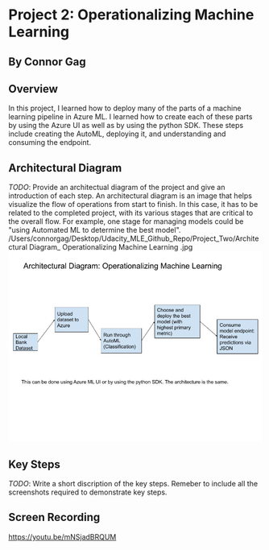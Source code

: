 # Project 2: Operationalizing Machine Learning
## By Connor Gag

## Overview
In this project, I learned how to deploy many of the parts of a machine learning pipeline in Azure ML. I learned how to create each of these parts by using the Azure UI as well as by using the python SDK. These steps include creating the AutoML, deploying it, and understanding and consuming the endpoint.

## Architectural Diagram
*TODO*: Provide an architectual diagram of the project and give an introduction of each step. An architectural diagram is an image that helps visualize the flow of operations from start to finish. In this case, it has to be related to the completed project, with its various stages that are critical to the overall flow. For example, one stage for managing models could be "using Automated ML to determine the best model". 
/Users/connorgag/Desktop/Udacity_MLE_Github_Repo/Project_Two/Architectural Diagram_ Operationalizing Machine Learning .jpg
![alt text](https://github.com/connorgag/Udacity_MLE/blob/main/Project_Two/Architectural%20Diagram_%20Operationalizing%20Machine%20Learning%20.jpg?raw=true)

## Key Steps
*TODO*: Write a short discription of the key steps. Remeber to include all the screenshots required to demonstrate key steps. 

## Screen Recording
https://youtu.be/mNSjadBRQUM

